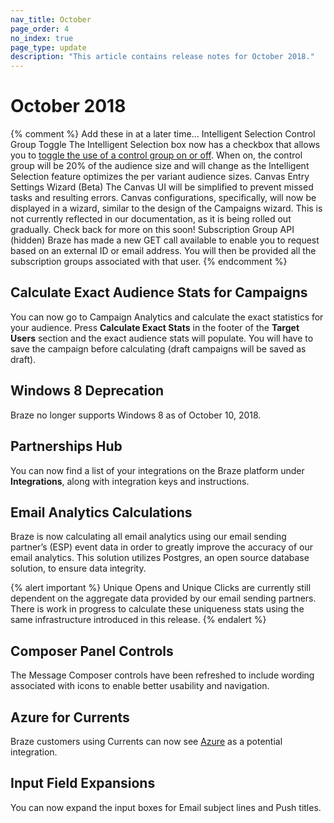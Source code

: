 ```yaml
---
nav_title: October
page_order: 4
no_index: true
page_type: update
description: "This article contains release notes for October 2018."
---
```

# October 2018

{% comment %}
  Add these in at a later time...
  Intelligent Selection Control Group Toggle
  The Intelligent Selection box now has a checkbox that allows you to [toggle the use of a control group on or off]({{site.baseurl}}/user_guide/engagement_tools/campaigns/testing_and_more/multivariate_testing/#including-a-control-group). When on, the control group will be 20% of the audience size and will change as the Intelligent Selection feature optimizes the per variant audience sizes.
  Canvas Entry Settings Wizard (Beta)
  The Canvas UI will be simplified to prevent missed tasks and resulting errors. Canvas configurations, specifically, will now be displayed in a wizard, similar to the design of the Campaigns wizard. This is not currently reflected in our documentation, as it is being rolled out gradually. Check back for more on this soon!
  Subscription Group API (hidden)
  Braze has made a new GET call available to enable you to request based on an external ID or email address. You will then be provided all the subscription groups associated with that user.
{% endcomment %}

## Calculate Exact Audience Stats for Campaigns

You can now go to Campaign Analytics and calculate the exact statistics for your audience. Press __Calculate Exact Stats__ in the footer of the __Target Users__ section and the exact audience stats will populate. You will have to save the campaign before calculating (draft campaigns will be saved as draft).

## Windows 8 Deprecation

Braze no longer supports Windows 8 as of October 10, 2018.

## Partnerships Hub

You can now find a list of your integrations on the Braze platform under __Integrations__, along with integration keys and instructions.

## Email Analytics Calculations

Braze is now calculating all email analytics using our email sending partner’s (ESP) event data in order to greatly improve the accuracy of our email analytics. This solution utilizes Postgres, an open source database solution, to ensure data integrity.

{% alert important %}
Unique Opens and Unique Clicks are currently still dependent on the aggregate data provided by our email sending partners. There is work in progress to calculate these uniqueness stats using the same infrastructure introduced in this release.
{% endalert %}

## Composer Panel Controls

The Message Composer controls have been refreshed to include wording associated with icons to enable better usability and navigation.

## Azure for Currents

Braze customers using Currents can now see [Azure]({{site.baseurl}}/partners/braze_currents/data_storage_integrations/partners/microsoft_azure_blob_storage/) as a potential integration.

## Input Field Expansions

You can now expand the input boxes for Email subject lines and Push titles.
